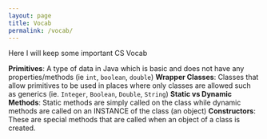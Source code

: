 ```yaml
---
layout: page
title: Vocab
permalink: /vocab/
---
```


Here I will keep some important CS Vocab

**Primitives**: A type of data in Java which is basic and does not have any properties/methods (ie ``int``, ``boolean``, ``double``)
**Wrapper Classes**: Classes that allow primitives to be used in places where only classes are allowed such as generics (ie. ``Integer``, ``Boolean``, ``Double``, ``String``)
**Static vs Dynamic Methods**: Static methods are simply called on the class while dynamic methods are called on an INSTANCE of the class (an object)
**Constructors**: These are special methods that are called when an object of a class is created.